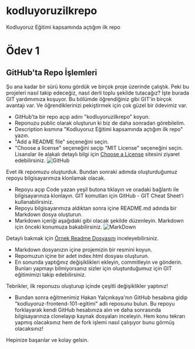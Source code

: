 # kodluyoruzilkrepo
Kodluyoruz Eğitimi kapsamında açtığım ilk repo

# Ödev 1
## GitHub'ta Repo İşlemleri
Şu ana kadar bir sürü konu gördük ve birçok proje üzerinde çalıştık. Peki bu projeleri nasıl takip edeceğiz, nasıl derli toplu şekilde tutacağız? İşte burada GIT yardımımıza koşuyor. Bu bölümde öğrendiğiniz gibi GIT'in birçok avantajı var. Ve öğrendiklerinizi pekiştirmek için çok güzel bir ödevimiz var.

- GitHub'ta bir repo açıp adını "kodluyoruzilkrepo" koyun.
- Reponuzu public olarak oluşturun ki biz de daha sonradan görebilelim.
- Description kısmına "Kodluyoruz Eğitimi kapsamında açtığım ilk repo" yazın.
- "Add a README file" seçeneğini seçin.
- "Choose a license" seçeneğini seçip "MIT License" seçeneğini seçin. Lisanslar ile alakalı detaylı bilgi için [Choose a License](https://choosealicense.com/) sitesini ziyaret edebilirsiniz.
![GitHub]()

Evet ilk repomuzu oluşturduk. Bundan sonraki adımda oluşturduğumuz repoyu bilgisayarımıza klonlamak olacak.

- Repoyu açıp Code yazan yeşil butona tıklayın ve oradaki bağlantı ile bilgisayarınıza klonlayın. GIT komutları için GitHub - GIT Cheat Sheet'i kullanabilirsiniz.
- Repoyu bilgisayarımıza aldıktan sonra içine README.md adında bir Markdown dosya oluşturun.
- Markdown içeriği aşağıdaki gibi olacak şekilde düzenleyin. Markdown için önceki konumuza bakabilirsiniz.
![MarkDown]()

Detaylı bakmak için [Örnek Readme Dosyasını](https://github.com/Kodluyoruz/taskforce/blob/main/git/odev1/ornekreadme.md) inceleyebilirsiniz.

- Markdown dosyanızın içine projemizin bir resmini koyun.
- Repomuzun içine bir adet index.html dosyası oluşturun.
- En sonunda yaptığınız değişiklikleri ekleyin, commitleyin ve gönderin. Bunları yapmayı bilmiyorsanız sizler için oluşturduğumuz için GIT eğitimimizi takip edebilirsiniz.

Tebrikler, ilk reponuzu oluşturup içinde çeşitli değişiklikler yaptınız!

- Bundan sonra eğitmenimiz Hakan Yalçınkaya'nın GitHub hesabına gidip "kodluyoruz-frontend-101-egitimi" adlı reposunu bulun. Bu repoyu forklayarak kendi GitHub hesabınıza alın ve daha sonrasında bilgisayarınıza clonelayıp kaynak dosyaları inceleyin. Hem konu tekrarı yapmış olacaksınız hem de fork işlemi nasıl çalışıyor bunu görmüş olacaksınız!

Hepinize başarılar ve kolay gelsin.